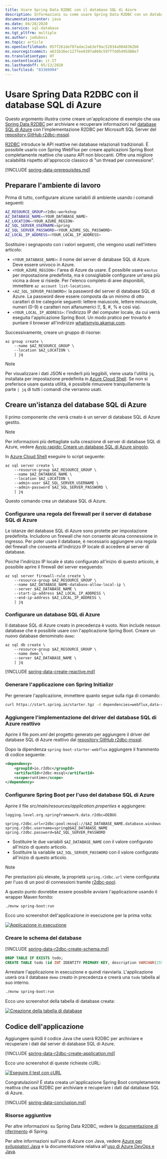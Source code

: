 ```yaml
---
title: Usare Spring Data R2DBC con il database SQL di Azure
description: Informazioni su come usare Spring Data R2DBC con un database SQL di Azure.
documentationcenter: java
ms.date: 04/28/2020
ms.service: sql-database
ms.tgt_pltfrm: multiple
ms.author: judubois
ms.topic: article
ms.openlocfilehash: 057f261de707adac2ab3ef9ac52834a9848362b6
ms.sourcegitcommit: a631b36ec1277ee9397a860c597ffdd5495d88e7
ms.translationtype: HT
ms.contentlocale: it-IT
ms.lasthandoff: 05/13/2020
ms.locfileid: "83369994"
---
```

# <a name="use-spring-data-r2dbc-with-azure-sql-database"></a>Usare Spring Data R2DBC con il database SQL di Azure

Questo argomento illustra come creare un'applicazione di esempio che usa [Spring Data R2DBC](https://spring.io/projects/spring-data-r2dbc) per archiviare e recuperare informazioni nel [database SQL di Azure](https://docs.microsoft.com/azure/sql-database/) con l'implementazione R2DBC per Microsoft SQL Server del [repository GitHub r2dbc-mssql](https://github.com/r2dbc/r2dbc-mssql).

[R2DBC](https://r2dbc.io/) introduce le API reattive nei database relazionali tradizionali. È possibile usarlo con Spring WebFlux per creare applicazioni Spring Boot completamente reattive che usano API non bloccanti. Offre una migliore scalabilità rispetto all'approccio classico di "un thread per connessione".

[!INCLUDE [spring-data-prerequisites.md](includes/spring-data-prerequisites.md)]

## <a name="prepare-the-working-environment"></a>Preparare l'ambiente di lavoro

Prima di tutto, configurare alcune variabili di ambiente usando i comandi seguenti:

```bash
AZ_RESOURCE_GROUP=r2dbc-workshop
AZ_DATABASE_NAME=<YOUR_DATABASE_NAME>
AZ_LOCATION=<YOUR_AZURE_REGION>
AZ_SQL_SERVER_USERNAME=spring
AZ_SQL_SERVER_PASSWORD=<YOUR_AZURE_SQL_PASSWORD>
AZ_LOCAL_IP_ADDRESS=<YOUR_LOCAL_IP_ADDRESS>
```

Sostituire i segnaposto con i valori seguenti, che vengono usati nell'intero articolo:

- `<YOUR_DATABASE_NAME>`: il nome del server di database SQL di Azure. Deve essere univoco in Azure.
- `<YOUR_AZURE_REGION>`: l'area di Azure da usare. È possibile usare `eastus` per impostazione predefinita, ma è consigliabile configurare un'area più vicina a dove si risiede. Per l'elenco completo di aree disponibili, immettere `az account list-locations`.
- `<AZ_SQL_SERVER_PASSWORD>`: la password del server di database SQL di Azure. La password deve essere composta da un minimo di otto caratteri di tre categorie seguenti: lettere maiuscole, lettere minuscole, numeri (0-9) e caratteri non alfanumerici (!, $, #, % e così via).
- `<YOUR_LOCAL_IP_ADDRESS>`: l'indirizzo IP del computer locale, da cui verrà eseguita l'applicazione Spring Boot. Un modo pratico per trovarlo è puntare il browser all'indirizzo [whatismyip.akamai.com](http://whatismyip.akamai.com/).

Successivamente, creare un gruppo di risorse:

```azurecli
az group create \
    --name $AZ_RESOURCE_GROUP \
    --location $AZ_LOCATION \
    | jq
```

> [!NOTE]
> Per visualizzare i dati JSON e renderli più leggibili, viene usata l'utilità `jq`, installata per impostazione predefinita in [Azure Cloud Shell](https://shell.azure.com/).
> Se non si preferisce usare questa utilità, è possibile rimuovere tranquillamente la parte `| jq` di tutti i comandi che verranno usati.

## <a name="create-an-azure-sql-database-instance"></a>Creare un'istanza del database SQL di Azure

Il primo componente che verrà creato è un server di database SQL di Azure gestito.

> [!NOTE]
> Per informazioni più dettagliate sulla creazione di server di database SQL di Azure, vedere [Avvio rapido: Creare un database SQL di Azure singolo](/azure/sql-database/sql-database-single-database-get-started).

In [Azure Cloud Shell](https://shell.azure.com/) eseguire lo script seguente:

```azurecli
az sql server create \
    --resource-group $AZ_RESOURCE_GROUP \
    --name $AZ_DATABASE_NAME \
    --location $AZ_LOCATION \
    --admin-user $AZ_SQL_SERVER_USERNAME \
    --admin-password $AZ_SQL_SERVER_PASSWORD \
    | jq
```

Questo comando crea un database SQL di Azure.

### <a name="configure-a-firewall-rule-for-your-azure-sql-database-server"></a>Configurare una regola del firewall per il server di database SQL di Azure

Le istanze del database SQL di Azure sono protette per impostazione predefinita. Includono un firewall che non consente alcuna connessione in ingresso. Per poter usare il database, è necessario aggiungere una regola del firewall che consenta all'indirizzo IP locale di accedere al server di database.

Poiché l'indirizzo IP locale è stato configurato all'inizio di questo articolo, è possibile aprire il firewall del server eseguendo:

```azurecli
az sql server firewall-rule create \
    --resource-group $AZ_RESOURCE_GROUP \
    --name $AZ_DATABASE_NAME-database-allow-local-ip \
    --server $AZ_DATABASE_NAME \
    --start-ip-address $AZ_LOCAL_IP_ADDRESS \
    --end-ip-address $AZ_LOCAL_IP_ADDRESS \
    | jq
```

### <a name="configure-a-azure-sql-database"></a>Configurare un database SQL di Azure

Il database SQL di Azure creato in precedenza è vuoto. Non include nessun database che è possibile usare con l'applicazione Spring Boot. Creare un nuovo database denominato `demo`:

```azurecli
az sql db create \
    --resource-group $AZ_RESOURCE_GROUP \
    --name demo \
    --server $AZ_DATABASE_NAME \
    | jq
```

[!INCLUDE [spring-data-create-reactive.md](includes/spring-data-create-reactive.md)]

### <a name="generate-the-application-by-using-spring-initializr"></a>Generare l'applicazione con Spring Initializr

Per generare l'applicazione, immettere quanto segue sulla riga di comando:

```bash
curl https://start.spring.io/starter.tgz -d dependencies=webflux,data-r2dbc -d baseDir=azure-database-workshop -d bootVersion=2.3.0.RC1 -d javaVersion=8 | tar -xzvf -
```

### <a name="add-the-reactive-azure-sql-database-driver-implementation"></a>Aggiungere l'implementazione del driver del database SQL di Azure reattivo

Aprire il file *pom.xml* del progetto generato per aggiungere il driver del database SQL di Azure reattivo dal [repository GitHub r2dbc-mssql](https://github.com/r2dbc/r2dbc-mssql).

Dopo la dipendenza `spring-boot-starter-webflux` aggiungere il frammento di codice seguente:

```xml
<dependency>
    <groupId>io.r2dbc</groupId>
    <artifactId>r2dbc-mssql</artifactId>
    <scope>runtime</scope>
</dependency>
```

### <a name="configure-spring-boot-to-use-azure-sql-database"></a>Configurare Spring Boot per l'uso del database SQL di Azure

Aprire il file *src/main/resources/application.properties* e aggiungere:

```properties
logging.level.org.springframework.data.r2dbc=DEBUG

spring.r2dbc.url=r2dbc:pool:mssql://$AZ_DATABASE_NAME.database.windows.net:1433/demo
spring.r2dbc.username=spring@$AZ_DATABASE_NAME
spring.r2dbc.password=$AZ_SQL_SERVER_PASSWORD
```

- Sostituire le due variabili `$AZ_DATABASE_NAME` con il valore configurato all'inizio di questo articolo.
- Sostituire la variabile `$AZ_SQL_SERVER_PASSWORD` con il valore configurato all'inizio di questo articolo.

> [!NOTE]
> Per prestazioni più elevate, la proprietà `spring.r2dbc.url` viene configurata per l'uso di un pool di connessioni tramite [r2dbc-pool](https://github.com/r2dbc/r2dbc-pool).

A questo punto dovrebbe essere possibile avviare l'applicazione usando il wrapper Maven fornito:

```bash
./mvnw spring-boot:run
```

Ecco uno screenshot dell'applicazione in esecuzione per la prima volta:

[![Applicazione in esecuzione](media/configure-spring-data-r2dbc-with-azure-azure-sql/create-azure-sql-01.png)](media/configure-spring-data-r2dbc-with-azure-azure-sql/create-azure-sql-01.png#lightbox)

### <a name="create-the-database-schema"></a>Creare lo schema del database

[!INCLUDE [spring-data-r2dbc-create-schema.md](includes/spring-data-r2dbc-create-schema.md)]

```sql
DROP TABLE IF EXISTS todo;
CREATE TABLE todo (id INT IDENTITY PRIMARY KEY, description VARCHAR(255), details VARCHAR(4096), done BIT);
```

Arrestare l'applicazione in esecuzione e quindi riavviarla. L'applicazione userà ora il database `demo` creato in precedenza e creerà una `todo` tabella al suo interno.

```bash
./mvnw spring-boot:run
```

Ecco uno screenshot della tabella di database creata:

[![Creazione della tabella di database](media/configure-spring-data-r2dbc-with-azure-azure-sql/create-azure-sql-02.png)](media/configure-spring-data-r2dbc-with-azure-azure-sql/create-azure-sql-02.png#lightbox)

## <a name="code-the-application"></a>Codice dell'applicazione

Aggiungere quindi il codice Java che userà R2DBC per archiviare e recuperare i dati dal server di database SQL di Azure.

[!INCLUDE [spring-data-r2dbc-create-application.md](includes/spring-data-r2dbc-create-application.md)]

Ecco uno screenshot di queste richieste cURL:

[![Eseguire il test con cURL](media/configure-spring-data-r2dbc-with-azure-azure-sql/create-azure-sql-03.png)](media/configure-spring-data-r2dbc-with-azure-azure-sql/create-azure-sql-03.png#lightbox)

Congratulazioni! È stata creata un'applicazione Spring Boot completamente reattiva che usa R2DBC per archiviare e recuperare i dati dal database SQL di Azure.

[!INCLUDE [spring-data-conclusion.md](includes/spring-data-conclusion.md)]

### <a name="additional-resources"></a>Risorse aggiuntive

Per altre informazioni su Spring Data R2DBC, vedere la [documentazione di riferimento](https://docs.spring.io/spring-data/r2dbc/docs/current/reference/html/#reference) di Spring.

Per altre informazioni sull'uso di Azure con Java, vedere [Azure per sviluppatori Java](/azure/developer/java/) e la documentazione relativa all'[uso di Azure DevOps e Java](/azure/devops/).

